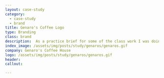 ```yaml
---
layout: case-study
category:
  - case-study
  - brand
title: Genaro's Coffee Logo
type: Branding
class: brand
description:  As a practice brief for some of the class work I was doing, we were to come up with the logo concepts for a coffee joint. I took it one step further and digitized the iterations.
index_image: /assets/img/posts/study/genaros/genaros.gif
company: Genaro's Coffee House
logo: /assets/img/posts/study/genaros/genaros.gif
header:
callout:

---
```

